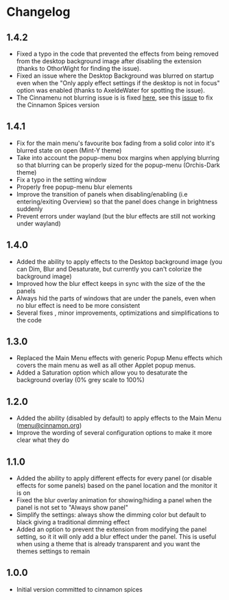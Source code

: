 # Changelog

## 1.4.2

* Fixed a typo in the code that prevented the effects from being removed from the desktop background image after disabling the extension (thanks to OthorWight for finding the issue).
* Fixed an issue where the Desktop Background was blurred on startup even when the "Only apply effect settings if the desktop is not in focus" option was enabled (thanks to AxeldeWater for spotting the issue).
* The Cinnamenu not blurring issue is is fixed [here](https://github.com/fredcw/Cinnamenu), see this [issue](https://github.com/linuxmint/cinnamon-spices-extensions/issues/873) to fix the Cinnamon Spices version

## 1.4.1

* Fix for the main menu's favourite box fading from a solid color into it's blurred state on open (Mint-Y theme)
* Take into account the popup-menu box margins when applying blurring so that blurring can be properly sized for the popup-menu (Orchis-Dark theme)
* Fix a typo in the setting window
* Properly free popup-menu blur elements
* Improve the transition of panels when disabling/enabling (i.e entering/exiting Overview) so that the panel does change in brightness suddenly
* Prevent errors under wayland (but the blur effects are still not working under wayland)

## 1.4.0

* Added the ability to apply effects to the Desktop background image (you can Dim, Blur and Desaturate, but currently you can't colorize the background image)
* Improved how the blur effect keeps in sync with the size of the the panels
* Always hid the parts of windows that are under the panels, even when no blur effect is need to be more consistent
* Several fixes , minor improvements, optimizations and simplifications to the code

## 1.3.0

* Replaced the Main Menu effects with generic Popup Menu effects which covers the main menu as well as all other Applet popup menus. 
* Added a Saturation option which allow you to desaturate the background overlay (0% grey scale to 100%)

## 1.2.0

* Added the ability (disabled by default) to apply effects to the Main Menu (menu@cinnamon.org)
* Improve the wording of several configuration options to make it more clear what they do

## 1.1.0

- Added the ability to apply different effects for every panel (or disable effects for some panels) based on the panel location and the monitor it is on
- Fixed the blur overlay animation for showing/hiding a panel when the panel is not set to "Always show panel"
- Simplify the settings: always show the dimming color but default to black giving a traditional dimming effect
- Added an option to prevent the extension from modifying the panel setting, so it it will only add a blur effect under the panel. This is useful when using a theme that is already transparent and you want the themes settings to remain

## 1.0.0

* Initial version committed to cinnamon spices
